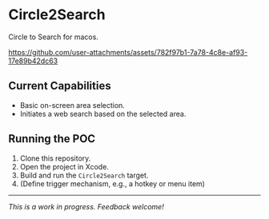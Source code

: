 # Circle2Search
Circle to Search for macos.


https://github.com/user-attachments/assets/782f97b1-7a78-4c8e-af93-17e89b42dc63




## Current Capabilities

*   Basic on-screen area selection.
*   Initiates a web search based on the selected area.

## Running the POC

1.  Clone this repository.
2.  Open the project in Xcode.
3.  Build and run the `Circle2Search` target.
4.  (Define trigger mechanism, e.g., a hotkey or menu item)

---

*This is a work in progress. Feedback welcome!*
